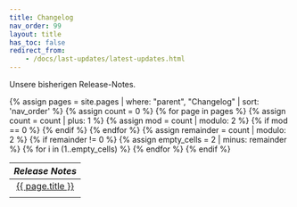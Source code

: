 ```yaml
---
title: Changelog
nav_order: 99
layout: title
has_toc: false
redirect_from:
    - /docs/last-updates/latest-updates.html
---
```


Unsere bisherigen Release-Notes.

<table>
    <thead>
    <tr>
      <th colspan="2"><em>Release Notes</em></th>
    </tr>
  </thead>
  <tbody>
    {% assign pages = site.pages | where: "parent", "Changelog" | sort: 'nav_order' %}
    {% assign count = 0 %}
    <tr>
    {% for page in pages %}
      <td style="text-align:center;"><a href="{{ page.url }}">{{ page.title }}</a></td>
      {% assign count = count | plus: 1 %}
      {% assign mod = count | modulo: 2 %}
      {% if mod == 0 %}
        </tr><tr>
      {% endif %}
    {% endfor %}
    {% assign remainder = count | modulo: 2 %}
    {% if remainder != 0 %}
      {% assign empty_cells = 2 | minus: remainder %}
      {% for i in (1..empty_cells) %}
        <td></td>
      {% endfor %}
    {% endif %}
      </tr>
  </tbody>
</table>
